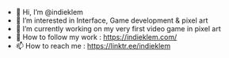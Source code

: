 - 👋 Hi, I’m @indieklem
- 👀 I’m interested in Interface, Game development & pixel art
- 🌱 I’m currently working on my very first video game in pixel art
- 👑 How to follow my work : https://indieklem.com/
- 📫 How to reach me : https://linktr.ee/indieklem


<!---
indieklem/indieklem is a ✨ special ✨ repository because its `README.md` (this file) appears on your GitHub profile.
You can click the Preview link to take a look at your changes.
--->
